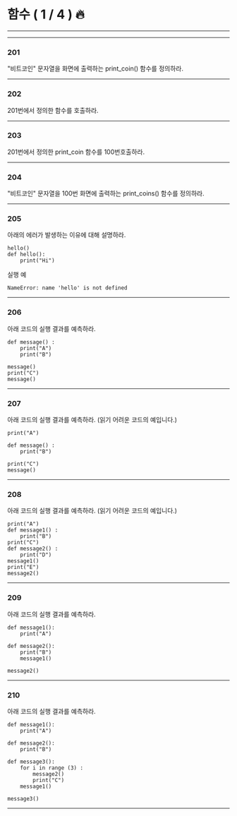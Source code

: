 # 함수 ( 1 / 4 ) 🔥

---
---


### 201

"비트코인" 문자열을 화면에 출력하는 print_coin() 함수를 정의하라.

---

### 202

201번에서 정의한 함수를 호출하라.

---

### 203

201번에서 정의한 print_coin 함수를 100번호출하라.

---

### 204

"비트코인" 문자열을 100번 화면에 출력하는 print_coins() 함수를 정의하라.

---

### 205

아래의 에러가 발생하는 이유에 대해 설명하라.

    hello()
    def hello():
        print("Hi")
    

실행 예

    NameError: name 'hello' is not defined
    

---

  

### 206

아래 코드의 실행 결과를 예측하라.

    def message() :
        print("A")
        print("B")
    
    message()
    print("C")
    message()
    

---

### 207

아래 코드의 실행 결과를 예측하라. (읽기 어려운 코드의 예입니다.)

    print("A")
    
    def message() :
        print("B")
    
    print("C")
    message()
    

---

### 208

아래 코드의 실행 결과를 예측하라. (읽기 어려운 코드의 예입니다.)

    print("A")
    def message1() :
        print("B")
    print("C")
    def message2() :
        print("D")
    message1()
    print("E")
    message2()
    

---

### 209

아래 코드의 실행 결과를 예측하라.

    def message1():
        print("A")
    
    def message2():
        print("B")
        message1()
    
    message2()
    

---

### 210

아래 코드의 실행 결과를 예측하라.

    def message1():
        print("A")
    
    def message2():
        print("B")
    
    def message3():
        for i in range (3) :
            message2()
            print("C")
        message1()
    
    message3()
    

---